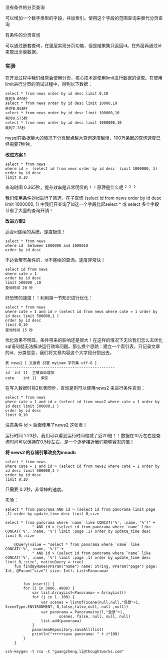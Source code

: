 没有条件的分页查询

可以增加一个数字类型的字段，并加索引。使用这个字段的范围查询来替代分页查询

有条件的分页查询

可以通过嵌套查询，在里层实现分页功能，但是结果集只返回id。在外层再通过id来取出全量数据。

### 实验

在开发过程中我们经常会使用分页，核心技术是使用limit进行数据的读取。在使用limit进行分页的测试过程中，得到以下数据：

```
select * from news order by id desc limit 0,10
耗时0.003秒
select * from news order by id desc limit 10000,10
耗时0.058秒
select * from news order by id desc limit 100000,10 
耗时0.575秒
select * from news order by id desc limit 1000000,10
耗时7.28秒
```

mysql在数据量大的情况下分页起点越大查询速度越慢，100万条起的查询速度已经需要7秒钟。



**改进方案 1**

```
select * from news 
where id >  (select id from news order by id desc  limit 1000000, 1)
order by id desc 
limit 0,10
```

查询时间 0.365秒，提升效率是非常明显的！！原理是什么呢？？？

我们使用条件对id进行了筛选，在子查询 (select id from news order by id desc limit 1000000, 1) 中我们只查询了id这一个字段比起select * 或 select 多个字段 节省了大量的查询开销！



**改进方案2**

适合id连续的系统，速度极快！

```
select * from news 
where id  between 1000000 and 1000010 
order by id desc
```

不适合带有条件的、id不连续的查询。速度非常快！

```
select id from news 
where cate = 1
order by id desc 
limit 500000 ,10 
查询时间 20 秒
```

好恐怖的速度！！利用第一节知识进行优化：

```
select * from news
where cate = 1 and id > (select id from news where cate = 1 order by id desc limit 500000,1 ) 
order by id desc 
limit 0,10 
查询时间 15 秒
```

优化效果不明显，条件带来的影响还是很大！在这样的情况下无论我们怎么去优化sql语句就无法解决运行效率问题。那么换个思路：建立一个索引表，只记录文章的id、分类信息，我们将文章内容这个大字段分割出去。

```
表 news2 [ 文章表 引擎 myisam 字符集 utf-8 ]
-------------------------------------------------
id	int	11	主键自动增加
cate	int	11	索引
```

在写入数据时将2张表同步，查询是则可以使用news2 来进行条件查询：

```
select * from news
where cate = 1 and id > (select id from news2 where cate = 1 order by id desc limit 500000,1 ) 
order by id desc 
limit 0,10
```

注意条件 id > 后面使用了news2 这张表！

运行时间 1.23秒，我们可以看到运行时间缩减了近20倍！！数据在10万左右是查询时间可以保持在0.5秒左右，是一个逐步接近我们能够容忍的值！

**将 news2 的存储引擎改变为innodb**

```
select * from news
where cate = 1 and id > (select id from news2 where cate = 1 order by id desc limit 500000,1 ) 
order by id desc 
limit 0,10
```

只需要 0.2秒，非常棒的速度。



实验：

```
select * from panorama AND id > (select id from panorama limit page ,1) order by update_time desc limit 0,size
```

```
select * from panorama where `name` like CONCAT('%', :name, '%')" +
            " AND id > (select id from panorama where `name` like CONCAT('%', :name, '%') limit :page ,1) order by update_time desc limit 0,:size
```





```
    @Query(value = "select * from panorama where `name` like CONCAT('%', :name, '%')" +
            " AND id > (select id from panorama where `name` like CONCAT('%', :name, '%') limit :page ,1) order by update_time desc limit 0,:size", nativeQuery = true)
    fun findByName(@Param("name") name: String, @Param("page") page: Int, @Param("size") size: Int): List<Panorama>
    
    
        fun insert() {
        for (i in 3000..4000) {
            var list:ArrayList<Panorama> = ArrayList()
            for (j in 1..100) {
                var scenes = listOf(Scene(null,null,"场景"+i, SceneType.ENVIRONMENT, 0,false,false,null, null ,null))
                var panorama = Panorama(null,"全景"+i,
                        scenes, false, null, null, null)
                list.add(panorama)
            }
            panoramaRepository.saveAll(list)
            println("+++++save panorama: " + i*100)
        }
    }
```



`ssh-keygen -t rsa -C "guangzheng.li@thoughtworks.com"`